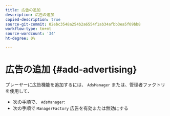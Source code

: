 ```yaml
---
title: 広告の追加
description: 広告の追加
copied-description: true
source-git-commit: 02ebc3548a254b2a6554f1ab34afbb3ea5f09bb8
workflow-type: tm+mt
source-wordcount: '34'
ht-degree: 0%

---
```


# 広告の追加 {#add-advertising}

プレーヤーに広告機能を追加するには、 `AdsManager` または、管理者ファクトリを使用して、

* 次の手順で、 `AdsManager`:
* 次の手順で `ManagerFactory` 広告を有効または無効にする
